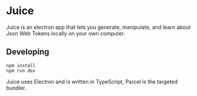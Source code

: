 # Juice
Juice is an electron app that lets you generate, manipulate, and learn about Json Web Tokens locally on your own computer.

## Developing

```
npm install
npm run dev
```

Juice uses Electron and is written in TypeScript, Parcel is the targeted bundler.
